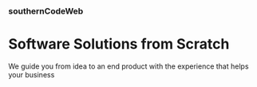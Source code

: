 <h3>southernCodeWeb</h3>

<h1>Software Solutions from Scratch</h1>

<p>We guide you from idea to an end product with the experience that helps your business</p>
